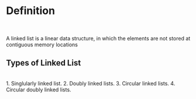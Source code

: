 # **Definition**
<br />


A linked list is a linear data structure, in which the elements are not stored at contiguous memory locations
 

## **Types of Linked List**
<br/>
1. Singlularly linked list.
2. Doubly linked lists.
3. Circular linked lists.
4. Circular doubly linked lists.

